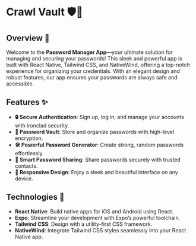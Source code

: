 # **Crawl Vault** 🛡️🔐

## **Overview** 🌟

Welcome to the **Password Manager App**—your ultimate solution for managing and securing your passwords! This sleek and powerful app is built with React Native, Tailwind CSS, and NativeWind, offering a top-notch experience for organizing your credentials. With an elegant design and robust features, our app ensures your passwords are always safe and accessible.

## **Features** ✨

- **🔒 Secure Authentication**: Sign up, log in, and manage your accounts with ironclad security.
- **🔐 Password Vault**: Store and organize passwords with high-level encryption.
- **🛠️ Powerful Password Generator**: Create strong, random passwords effortlessly.
- **🔗 Smart Password Sharing**: Share passwords securely with trusted contacts.
- **📱 Responsive Design**: Enjoy a sleek and beautiful interface on any device.

## **Technologies** 🚀

- **React Native**: Build native apps for iOS and Android using React.
- **Expo**: Streamline your development with Expo’s powerful toolchain.
- **Tailwind CSS**: Design with a utility-first CSS framework.
- **NativeWind**: Integrate Tailwind CSS styles seamlessly into your React Native app.

 
